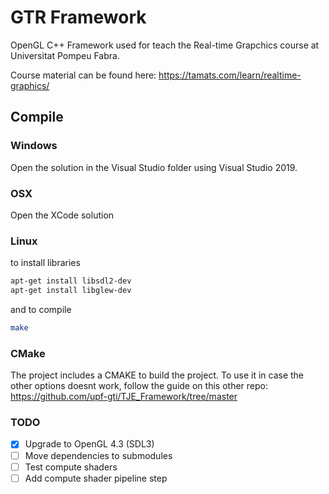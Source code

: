 # GTR Framework
OpenGL C++ Framework used for teach the Real-time Grapchics course at Universitat Pompeu Fabra.

Course material can be found here: https://tamats.com/learn/realtime-graphics/

## Compile

### Windows
Open the solution in the Visual Studio folder using Visual Studio 2019.

### OSX
Open the XCode solution

### Linux

to install libraries
```sh
apt-get install libsdl2-dev
apt-get install libglew-dev
```

and to compile
```sh
make
```

### CMake

The project includes a CMAKE to build the project. To use it in case the other options doesnt work, follow the guide on this other repo:
https://github.com/upf-gti/TJE_Framework/tree/master


### TODO
- [x] Upgrade to OpenGL 4.3 (SDL3)
- [ ] Move dependencies to submodules
- [ ] Test compute shaders
- [ ] Add compute shader pipeline step
